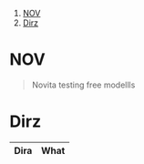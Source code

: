 1. [NOV](#nov)
2. [Dirz](#dirz)

# NOV

> Novita testing free modellls

# Dirz

| Dira | What |
| :--: | :--: |
